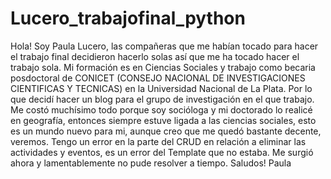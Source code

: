 # Lucero_trabajofinal_python
Hola! Soy Paula Lucero, las compañeras que me habían tocado para hacer el trabajo final decidieron hacerlo solas así que me ha tocado hacer el trabajo sola. 
Mi formación es en Ciencias Sociales y trabajo como becaria posdoctoral de CONICET (CONSEJO NACIONAL DE INVESTIGACIONES CIENTIFICAS Y TECNICAS) en la Universidad Nacional de La Plata.
Por lo que decidí hacer un blog para el grupo de investigación en el que trabajo. Me costó muchísimo todo porque soy socióloga y mi doctorado lo realicé en geografía, entonces siempre estuve ligada a las ciencias sociales, esto es un mundo nuevo para mi, aunque creo que me quedó bastante decente, veremos.
Tengo un error en la parte del CRUD en relación a eliminar las actividades y eventos, es un error del Template que no estaba. Me surgió ahora y lamentablemente no pude resolver a tiempo.
Saludos!
Paula
